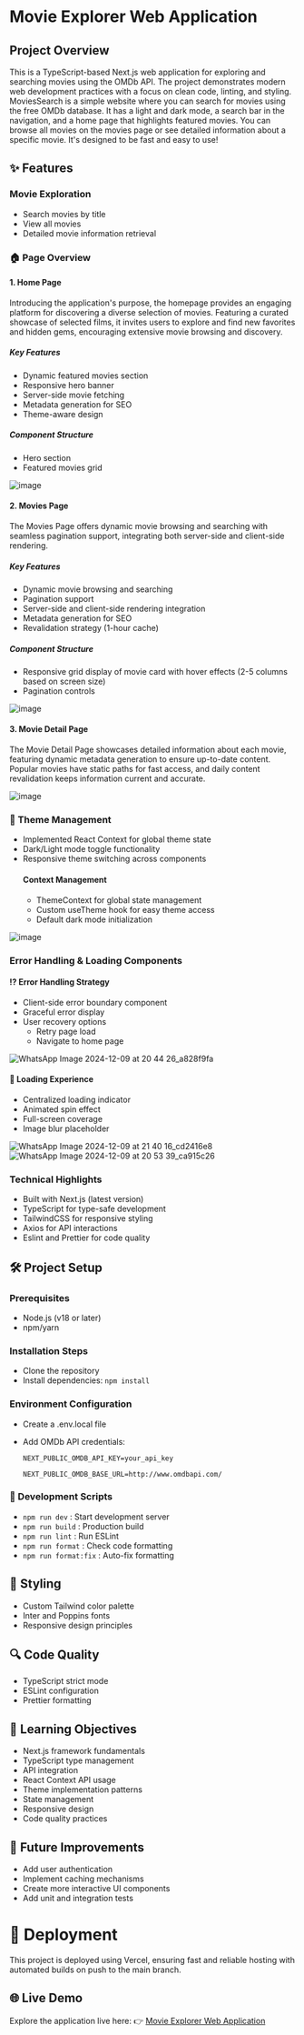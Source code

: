 # Movie Explorer Web Application

## Project Overview

This is a TypeScript-based Next.js web application for exploring and searching movies using the OMDb API. The project demonstrates modern web development practices with a focus on clean code, linting, and styling. MoviesSearch is a simple website where you can search for movies using the free OMDb database. It has a light and dark mode, a search bar in the navigation, and a home page that highlights featured movies. You can browse all movies on the movies page or see detailed information about a specific movie. It's designed to be fast and easy to use!

## ✨ Features
### Movie Exploration
- Search movies by title
- View all movies
- Detailed movie information retrieval

### 🏠 Page Overview
#### 1. Home Page
Introducing the application's purpose, the homepage provides an engaging platform for discovering a diverse selection of movies. Featuring a curated showcase of selected films, it invites users to explore and find new favorites and hidden gems, encouraging extensive movie browsing and discovery.

   ##### Key Features
   - Dynamic featured movies section
   - Responsive hero banner
   - Server-side movie fetching
   - Metadata generation for SEO
   - Theme-aware design

   ##### Component Structure
   - Hero section
   - Featured movies grid

![image](https://github.com/user-attachments/assets/689aafc2-9b5d-4fe6-b234-8937a1e92698)

#### 2. Movies Page
The Movies Page offers dynamic movie browsing and searching with seamless pagination support, integrating both server-side and client-side rendering.

   ##### Key Features
   - Dynamic movie browsing and searching
   - Pagination support
   - Server-side and client-side rendering integration
   - Metadata generation for SEO
   - Revalidation strategy (1-hour cache)

   ##### Component Structure
   - Responsive grid display of movie card with hover effects (2-5 columns based on screen size)
   - Pagination controls

![image](https://github.com/user-attachments/assets/d690d685-e3e7-4dd3-a48d-394b96dd0e04)

#### 3. Movie Detail Page
The Movie Detail Page showcases detailed information about each movie, featuring dynamic metadata generation to ensure up-to-date content. Popular movies have static paths for fast access, and daily content revalidation keeps information current and accurate.

![image](https://github.com/user-attachments/assets/78b67a95-5e88-417e-ad2f-7f716a032f1e)


### 🎨 Theme Management
- Implemented React Context for global theme state
- Dark/Light mode toggle functionality
- Responsive theme switching across components
  #### Context Management
  - ThemeContext for global state management
  - Custom useTheme hook for easy theme access
  - Default dark mode initialization

![image](https://github.com/user-attachments/assets/b9b3abe5-0076-4ce9-8060-e19ce1302262)

### Error Handling & Loading Components
   #### ⁉️ Error Handling Strategy
   - Client-side error boundary component
   - Graceful error display
   - User recovery options
      - Retry page load
      - Navigate to home page
  
![WhatsApp Image 2024-12-09 at 20 44 26_a828f9fa](https://github.com/user-attachments/assets/f83a23ca-9460-40c4-a42f-b38123794110)

   #### 🔄 Loading Experience
   - Centralized loading indicator
   - Animated spin effect
   - Full-screen coverage
   - Image blur placeholder

![WhatsApp Image 2024-12-09 at 21 40 16_cd2416e8](https://github.com/user-attachments/assets/d4ee2910-78f2-453d-9373-656940117a3a)
![WhatsApp Image 2024-12-09 at 20 53 39_ca915c26](https://github.com/user-attachments/assets/c010d6b0-1830-4955-bd9c-a38fb0df8596)


### Technical Highlights
- Built with Next.js (latest version)
- TypeScript for type-safe development
- TailwindCSS for responsive styling
- Axios for API interactions
- Eslint and Prettier for code quality

## 🛠 Project Setup
### Prerequisites
- Node.js (v18 or later)
- npm/yarn

### Installation Steps
- Clone the repository
- Install dependencies:
``` npm install ```
  
### Environment Configuration
- Create a .env.local file
- Add OMDb API credentials:

   ```NEXT_PUBLIC_OMDB_API_KEY=your_api_key```

   ```NEXT_PUBLIC_OMDB_BASE_URL=http://www.omdbapi.com/```

### 🧰 Development Scripts
- ```npm run dev```        : Start development server
- ```npm run build```      : Production build
- ```npm run lint```       : Run ESLint
- ```npm run format```     : Check code formatting
- ```npm run format:fix``` : Auto-fix formatting

## 🎨 Styling
- Custom Tailwind color palette
- Inter and Poppins fonts
- Responsive design principles

## 🔍 Code Quality
- TypeScript strict mode
- ESLint configuration
- Prettier formatting

## 📝 Learning Objectives
- Next.js framework fundamentals
- TypeScript type management
- API integration
- React Context API usage
- Theme implementation patterns
- State management
- Responsive design
- Code quality practices

## 🚧 Future Improvements
- Add user authentication
- Implement caching mechanisms
- Create more interactive UI components
- Add unit and integration tests

# 🚀 Deployment
This project is deployed using Vercel, ensuring fast and reliable hosting with automated builds on push to the main branch.
## 🌐 Live Demo
   Explore the application live here:
  👉 [Movie Explorer Web Application](https://web-intermediate-final-project.vercel.app/)
